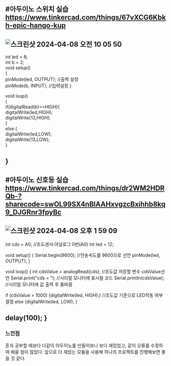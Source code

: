 #아두이노 스위치 실습    
https://www.tinkercad.com/things/67vXCG6Kbkh-epic-hango-kup
---
![스크린샷 2024-04-08 오전 10 05 50](https://github.com/sejongsmarcle/2024_Spring_SMARCLE_Snaegi_Study/assets/80825434/16ebc03c-f93a-4a65-90a2-ee4485cf9e9f)
---
int led = 8;    
int b = 2;    
void setup()    
{    
  pinMode(led, OUTPUT);  //출력 설정  
  pinMode(b, INPUT);   //입력설정
}   
   
void loop()   
{   
  if(digitalRead(b)==HIGH){   
    digitalWrite(led,HIGH);   
    digitalWrite(13,HIGH);   
  }   
  else {   
    	digitalWrite(led,LOW);   
       digitalWrite(13,LOW);    
  }    
  
}    
---
#아두이노 신호등 실습    
https://www.tinkercad.com/things/dr2WM2HDRQb-?sharecode=swOL99SX4nBlAAHxvgzcBxihhb8kq9_DJGRnr3fpyBc
---
![스크린샷 2024-04-08 오후 1 59 09](https://github.com/sejongsmarcle/2024_Spring_SMARCLE_Snaegi_Study/assets/80825434/9a77e08a-078b-40d0-9ed5-11fb250add74)
---
int cds = A0;		//조도센서:아날로그 0번(A0)
int led = 12;

void setup() {
	Serial.begin(9600);		//전송속도를 9600으로 선언
	pinMode(led, OUTPUT);
	}

void loop() {
  int cdsValue = analogRead(cds);	//조도값 저장할 변수 cdsValue선언
  Serial.print("cds = ");		//시리얼 모니터에 표시될 코드
  Serial.println(cdsValue); //시리얼 모니터에 값 출력 후 줄바꿈
  
  if (cdsValue > 1000) {digitalWrite(led, HIGH);}	//조도값 기준으로 LED작동 여부 결정
  else {digitalWrite(led, LOW);  }
  
  delay(100);
}
---
### 느낀점   
혼자 공부할 때보다 다같이 아두이노를 만들어보니 보다 재밌었고, 같이 오류를 수정하며 배울 점이 많았다. 앞으로 더 재밌는 모듈을 사용해 하나의 프로젝트를 진행해보면 좋을 것 같다.
